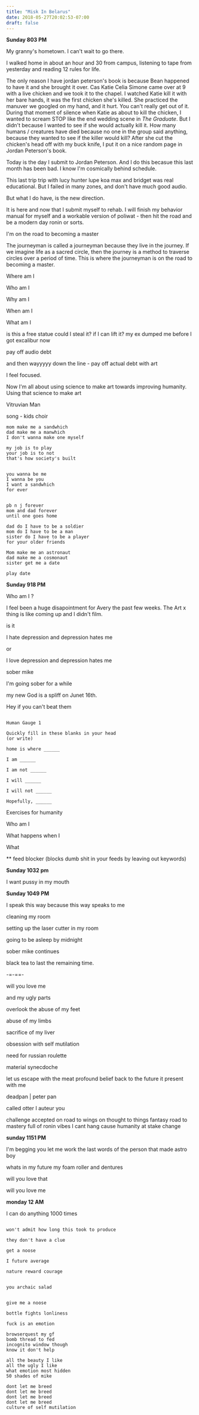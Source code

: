 ```yaml
---
title: "Misk In Belarus"
date: 2018-05-27T20:02:53-07:00
draft: false
---
```


**Sunday 803 PM**

My granny's hometown. I can't wait to go there.


I walked home in about an hour and 30 from campus, listening to tape from yesterday and reading 12 rules for life.

The only reason I have jordan peterson's book is because Bean happened to have it and she brought it over. Cas Katie Celia Simone came over at 9 with a live chicken and we took it to the chapel. I watched Katie kill it with her bare hands, it was the first chicken she's killed. She practiced the manuver we googled on my hand, and it hurt. You can't really get out of it. During that moment of silence when Katie as about to kill the chicken, I wanted to scream STOP like the end wedding scene in _The Graduate_. But I didn't because I wanted to see if she would actually kill it. How many humans / creatures have died because no one in the group said anything, because they wanted to see if the killer would kill?
  After she cut the chicken's head off with my buck knife, I put it on a nice random page in Jordan Peterson's book.

  Today is the day I submit to Jordan Peterson. And I do this becasue this last month has been bad. I know I'm cosmically behind schedule.

  This last trip trip with lucy hunter lupe koa max and bridget was real educational. But I failed in many zones, and don't have much good audio.

  But what I do have, is the new direction.

  It is here and now that I submit myself to rehab. I will finish my behavior manual for myself and a workable version of poliwat - then hit the road and be a modern day ronin or sorts.

  I'm on the road to becoming a master

  The journeyman is called a journeyman because they live in the journey. If we imagine life as a sacred circle, then the journey is a method to traverse circles over a period of time. This is where the journeyman is on the road to becoming a master.

  Where am I

  Who am I

  Why am I

  When am I

  What am I




  is this a free statue
  could I steal it?
  if I can lift it?
  my ex dumped me before I got excalibur
  now


  pay off audio debt

  and then wayyyyy down the line - pay off actual debt with art


  I feel focused.

  Now I'm all about using science to make art towards improving humanity. Using that science to make art


  Vitruvian Man



song - kids choir

```
mom make me a sandwhich
dad make me a manwhich
I don't wanna make one myself

my job is to play
your job is to not
that's how society's built


you wanna be me
I wanna be you
I want a sandwhich
for ever


pb n j forever
mom and dad forever
until one goes home

dad do I have to be a soldier
mom do I have to be a man
sister do I have to be a player
for your older friends

Mom make me an astronaut
dad make me a cosmonaut
sister get me a date

play date
```


**Sunday 918 PM**

Who am I ?

I feel been a huge disapointment for Avery the past few weeks. The Art x thing is like coming up and I didn't film.

is it


I hate depression and depression hates me

or

I love depression and depression hates me

sober mike

I'm going sober for a while

my new God is a spliff on Junet 16th.





Hey if you can't beat them




```

Human Gauge 1

Quickly fill in these blanks in your head
(or write)

home is where ______

I am ______

I am not ______

I will ______

I will not ______

Hopefully, ______

```

Exercises for humanity

Who am I

What happens when I

What



** feed blocker (blocks dumb shit in your feeds by leaving out keywords)


**Sunday 1032 pm**

I want pussy in my mouth


**Sunday 1049 PM**

I speak this way because this way speaks to me


cleaning my room

setting up the laser cutter in my room

going to be asleep by midnight

sober mike continues

black tea to last the remaining time.



-=-==-

will you love me

and my ugly parts

overlook the abuse of my feet

abuse of my limbs

sacrifice of my liver

obsession with self mutilation

need for russian roulette



material synecdoche




let us escape with the meat profound belief
back to the future it present with me


deadpan | peter pan


called otter
I auteur
you


challenge accepted
on road to wings
on thought to things
fantasy
road to mastery
full of
ronin vibes
I cant hang
cause humanity at stake
change


**sunday 1151 PM**

I'm begging you let me work
the last words of the person that made astro boy


whats in my future
my foam roller and dentures

will you love that

will you love me


**monday 12 AM**

I can do anything 1000 times



```

won't admit how long this took to produce

they don't have a clue

get a noose

I future average

nature reward courage


you archaic salad


give me a noose

bottle fights lonliness

fuck is an emotion

browserquest my gf
bomb thread to fed
incognito window though
know it don't help

all the beauty I like
all the ugly I like
what emotion most hidden
50 shades of mike

dont let me breed
dont let me breed
dont let me breed
dont let me breed
culture of self mutilation


```
